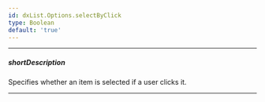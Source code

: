 ```yaml
---
id: dxList.Options.selectByClick
type: Boolean
default: 'true'
---
```

---
##### shortDescription
Specifies whether an item is selected if a user clicks it.

---
<!-- Description goes here -->
